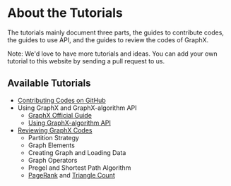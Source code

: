 About the Tutorials
===================

The tutorials mainly document three parts, the guides to contribute codes, the guides to use API, and the guides to review the codes of GraphX.

Note: We'd love to have more tutorials and ideas. You can add your own tutorial to this website by sending a pull request to us.


Available Tutorials
-------------------

  * [Contributing Codes on GitHub](tutorials/git.md)
  * Using GraphX and GraphX-algorithm API
    * [GraphX Official Guide](https://spark.apache.org/docs/0.9.0/graphx-programming-guide.html)
    * [Using GraphX-algorithm API](tutorials/api.md)
  * [Reviewing GraphX Codes](tutorials/codereview/index.md)
    * Partition Strategy
    * Graph Elements
    * Creating Graph and Loading Data
    * Graph Operators
    * Pregel and Shortest Path Algorithm
    * [PageRank](tutorials/codereview/PageRank.md) and [Triangle Count](tutorials/codereview/TriangleCount.md)
